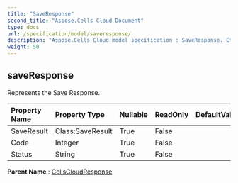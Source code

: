 ```yaml
---
title: "SaveResponse"
second_title: "Aspose.Cells Cloud Document"
type: docs
url: /specification/model/saveresponse/
description: "Aspose.Cells Cloud model specification : SaveResponse. Effortlessly handle Excel and other spreadsheet documents with features like opening, generating, editing, splitting, merging, comparing, and converting."
weight: 50
---
```


## **saveResponse**

Represents the Save Response. 

| Property Name | Property Type | Nullable |  ReadOnly | DefaultValue | Description | 
| :- | :- | :- |:- |  :- | :- |
| SaveResult | Class:SaveResult | True |  False |  |  |  
| Code | Integer | True |  False |  |  |  
| Status | String | True |  False |  |  |  

**Parent Name** : [CellsCloudResponse](cellscloudresponse)

